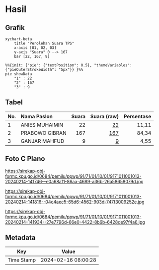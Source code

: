 # Hasil

## Grafik

```mermaid
xychart-beta
    title "Perolehan Suara TPS"
    x-axis [01, 02, 03]
    y-axis "Suara" 0 --> 167
    bar [22, 167, 9]
```

```mermaid
%%{init: {"pie": {"textPosition": 0.5}, "themeVariables": {"pieOuterStrokeWidth": "5px"}} }%%
pie showData
    "1" : 22
    "2" : 167
    "3" : 9
```

## Tabel

| No. | Nama Paslon    | Suara | Suara (raw) | Persentase |
|:--- |:-------------- | -----:| -----------:| ----------:|
| 1   | ANIES MUHAIMIN | 22    | [22][p-1]   | 11,11      |
| 2   | PRABOWO GIBRAN | 167   | [167][p-2]  | 84,34      |
| 3   | GANJAR MAHFUD  | 9     | [9][p-3]    | 4,55       |


[p-1]: https://github.com/gigit-pemilu/pemilu-2024-91-papua/blob/main/pilpres/hitung-suara/sub/91-papua/sub/71-kota-jayapura/sub/01-jayapura-utara/sub/1001-gurabesi/sub/013-tps/sub/paslon-1.txt
[p-2]: https://github.com/gigit-pemilu/pemilu-2024-91-papua/blob/main/pilpres/hitung-suara/sub/91-papua/sub/71-kota-jayapura/sub/01-jayapura-utara/sub/1001-gurabesi/sub/013-tps/sub/paslon-2.txt
[p-3]: https://github.com/gigit-pemilu/pemilu-2024-91-papua/blob/main/pilpres/hitung-suara/sub/91-papua/sub/71-kota-jayapura/sub/01-jayapura-utara/sub/1001-gurabesi/sub/013-tps/sub/paslon-3.txt

## Foto C Plano

https://sirekap-obj-formc.kpu.go.id/0684/pemilu/ppwp/91/71/01/10/01/9171011001013-20240214-141746--e0a68af1-86aa-4689-a36b-26a58658079d.jpg

https://sirekap-obj-formc.kpu.go.id/0684/pemilu/ppwp/91/71/01/10/01/9171011001013-20240214-141816--04c4aec5-65d6-4562-903d-747f3009252e.jpg

https://sirekap-obj-formc.kpu.go.id/0684/pemilu/ppwp/91/71/01/10/01/9171011001013-20240214-141934--27e7796d-66e0-4422-8b6b-6428de97f4a6.jpg


## Metadata

| Key        | Value               |
| ---------- | ------------------- |
| Time Stamp | 2024-02-16 08:00:28 |




